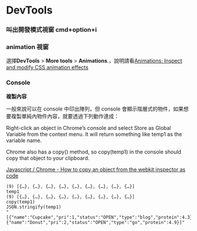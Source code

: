 # DevTools

### 叫出開發模式視窗 cmd+option+i

### animation 視窗

選擇**DevTools** > **More tools** > **Animations**.，說明請看[Animations: Inspect and modify CSS animation effects](https://developer.chrome.com/docs/devtools/css/animations/)





### Console

**複製內容**

一般來說可以在 console 中印出陣列，但 console 會顯示階層式的物件，如果想要複製單純內物件內容，就要透過下列動作達成：

Right-click an object in Chrome’s console and select Store as Global Variable from the context menu. It will return something like temp1 as the variable name.

Chrome also has a copy() method, so copy(temp1) in the console should copy that object to your clipboard.

[Javascript / Chrome - How to copy an object from the webkit inspector as code](https://stackoverflow.com/questions/10305365/javascript-chrome-how-to-copy-an-object-from-the-webkit-inspector-as-code)

```
(9) [{…}, {…}, {…}, {…}, {…}, {…}, {…}, {…}, {…}]
temp1
(9) [{…}, {…}, {…}, {…}, {…}, {…}, {…}, {…}, {…}]
copy(temp1)
JSON.stringify(temp1)
"[{"name":"Cupcake","pri":1,"status":"OPEN","type":"blog","protein":4.3},{"name":"Donut","pri":2,"status":"OPEN","type":"go","protein":4.9}]"

```
